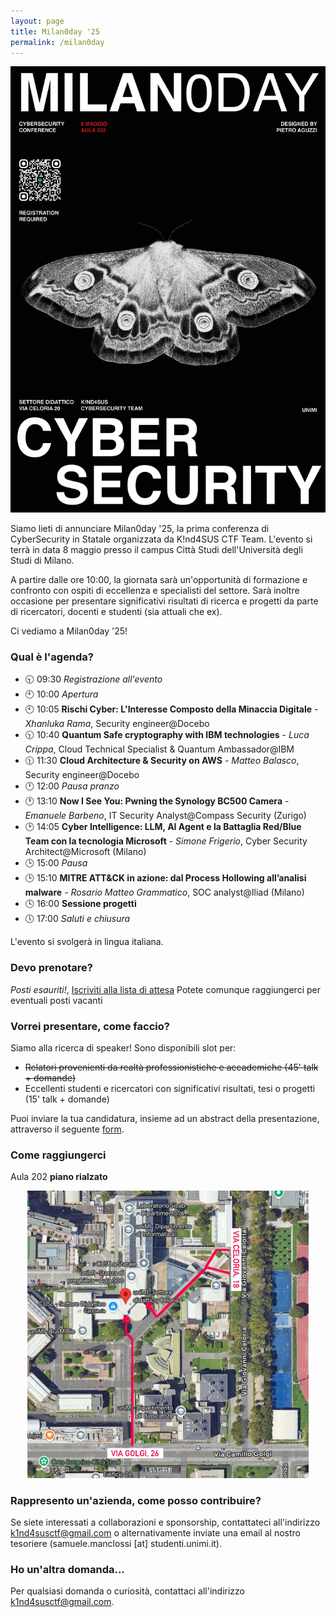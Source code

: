 ```yaml
---
layout: page
title: Milan0day '25
permalink: /milan0day
---
```


![](assets/IMG_0773.jpeg)

Siamo lieti di annunciare Milan0day '25, la prima conferenza di CyberSecurity in Statale organizzata da K!nd4SUS CTF Team. L'evento si terrà in data 8 maggio presso il campus Città Studi dell'Università degli Studi di Milano. 

A partire dalle ore 10:00, la giornata sarà un'opportunità di formazione e confronto con ospiti di eccellenza e specialisti del settore. Sarà inoltre occasione per presentare significativi risultati di ricerca e progetti da parte di ricercatori, docenti e studenti (sia attuali che ex). 

Ci vediamo a Milan0day '25!

### Qual è l'agenda?

- 🕤 09:30 *Registrazione all'evento*
- 🕙 10:00 *Apertura*
- 🕙 10:05 **Rischi Cyber: L'Interesse Composto della Minaccia Digitale** - *Xhanluka Rama*, Security engineer@Docebo
- 🕥 10:40 **Quantum Safe cryptography with IBM technologies** - *Luca Crippa*, Cloud Technical Specialist & Quantum Ambassador@IBM
- 🕦 11:30 **Cloud Architecture & Security on AWS** - *Matteo Balasco*, Security engineer@Docebo
- 🕛 12:00 *Pausa pranzo*
- 🕐 13:10 **Now I See You: Pwning the Synology BC500 Camera** - *Emanuele Barbeno*, IT Security Analyst@Compass Security (Zurigo)
- 🕑 14:05 **Cyber Intelligence: LLM, AI Agent e la  Battaglia Red/Blue Team con la tecnologia Microsoft** - *Simone Frigerio*, Cyber Security Architect@Microsoft (Milano)
- 🕒 15:00 *Pausa*
- 🕒 15:10 **MITRE ATT&CK in azione: dal Process Hollowing all’analisi malware** - *Rosario Matteo Grammatico*, SOC analyst@Iliad (Milano)
- 🕓 16:00 **Sessione progetti**
- 🕔 17:00 *Saluti e chiusura*

L'evento si svolgerà in lingua italiana.

### Devo prenotare?
*Posti esauriti!*, [Iscriviti alla lista di attesa](https://www.eventbrite.com/e/biglietti-milan0day-2025-cybersecurity-conference-1302856772679)
Potete comunque raggiungerci per eventuali posti vacanti

### Vorrei presentare, come faccio?

Siamo alla ricerca di speaker! Sono disponibili slot per: 
- ~~Relatori provenienti da realtà professionistiche e accademiche (45' talk + domande)~~
- Eccellenti studenti e ricercatori con significativi risultati, tesi o progetti (15' talk + domande)

Puoi inviare la tua candidatura, insieme ad un abstract della presentazione, attraverso il seguente [form](https://docs.google.com/forms/d/e/1FAIpQLScz3Xa9zS1EZiQkyT6Pz3-Cxw9kXj1gWqJFWuixRVLEJsxrrw/viewform?usp=dialog). 

### Come raggiungerci
Aula 202 **piano rialzato**
<center>
<img src="assets/mappa.jpg" width="450">
</center>

### Rappresento un'azienda, come posso contribuire?
Se siete interessati a collaborazioni e sponsorship, contattateci all'indirizzo k1nd4susctf@gmail.com o alternativamente inviate una email al nostro tesoriere (samuele.manclossi [at] studenti.unimi.it).

### Ho un'altra domanda...

Per qualsiasi domanda o curiosità, contattaci all'indirizzo k1nd4susctf@gmail.com.
